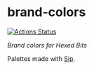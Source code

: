 # brand-colors

[![Actions Status](https://github.com/hexedbits/brand-colors/workflows/CI/badge.svg)](https://github.com/hexedbits/brand-colors/actions)

*Brand colors for Hexed Bits*

Palettes made with [Sip](https://sipapp.io).
